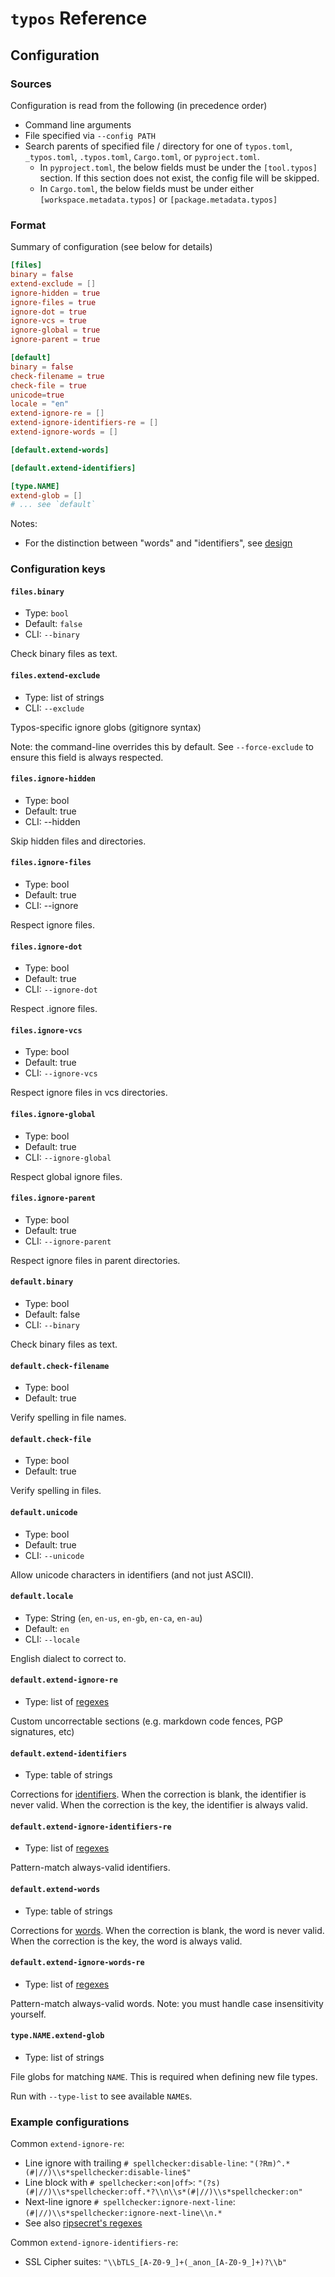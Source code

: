 # `typos` Reference

## Configuration

### Sources

Configuration is read from the following (in precedence order)

- Command line arguments
- File specified via `--config PATH`
- Search parents of specified file / directory for one of `typos.toml`, `_typos.toml`, `.typos.toml`, `Cargo.toml`, or `pyproject.toml`.
  - In `pyproject.toml`, the below fields must be under the `[tool.typos]` section. If this section does not
    exist, the config file will be skipped.
  - In `Cargo.toml`, the below fields must be under either `[workspace.metadata.typos]` or `[package.metadata.typos]`

### Format

Summary of configuration (see below for details)
```toml
[files]
binary = false
extend-exclude = []
ignore-hidden = true
ignore-files = true
ignore-dot = true
ignore-vcs = true
ignore-global = true
ignore-parent = true

[default]
binary = false
check-filename = true
check-file = true
unicode=true
locale = "en"
extend-ignore-re = []
extend-ignore-identifiers-re = []
extend-ignore-words = []

[default.extend-words]

[default.extend-identifiers]

[type.NAME]
extend-glob = []
# ... see `default`
```

Notes:
- For the distinction between "words" and "identifiers", see [design](design.md#identifiers-and-words)

### Configuration keys

#### `files.binary`

- Type: `bool`
- Default: `false`
- CLI: `--binary`

Check binary files as text.

#### `files.extend-exclude`

- Type: list of strings
- CLI: `--exclude`

Typos-specific ignore globs (gitignore syntax)

Note: the command-line overrides this by default.
See `--force-exclude` to ensure this field is always respected.

#### `files.ignore-hidden`

- Type: bool
- Default: true
- CLI: --hidden

Skip hidden files and directories.

#### `files.ignore-files`

- Type: bool
- Default: true
- CLI: --ignore

Respect ignore files.

#### `files.ignore-dot`

- Type: bool
- Default: true
- CLI: `--ignore-dot`

Respect .ignore files.

#### `files.ignore-vcs`
- Type: bool
- Default: true
- CLI: `--ignore-vcs`

Respect ignore files in vcs directories.

#### `files.ignore-global`

- Type: bool
- Default: true
- CLI: `--ignore-global`

Respect global ignore files.

#### `files.ignore-parent`

- Type: bool
- Default: true
- CLI: `--ignore-parent`

Respect ignore files in parent directories.

#### `default.binary`

- Type: bool
- Default: false
- CLI: `--binary`

Check binary files as text.

#### `default.check-filename`

- Type: bool
- Default: true

Verify spelling in file names.

#### `default.check-file`

- Type: bool
- Default: true

Verify spelling in files.

#### `default.unicode`

- Type: bool
- Default: true
- CLI: `--unicode`

Allow unicode characters in identifiers (and not just ASCII).

#### `default.locale`

- Type: String (`en`, `en-us`, `en-gb`, `en-ca`, `en-au`)
- Default: `en`
- CLI: `--locale`

English dialect to correct to.

#### `default.extend-ignore-re`

- Type: list of [regexes](https://docs.rs/regex/latest/regex/index.html#syntax)

Custom uncorrectable sections (e.g. markdown code fences, PGP signatures, etc)

#### `default.extend-identifiers`

- Type: table of strings

Corrections for [identifiers](./design.md#identifiers-and-words). When the correction is blank, the identifier is never valid. When the correction is the key, the identifier is always valid.

#### `default.extend-ignore-identifiers-re`

- Type: list of [regexes](https://docs.rs/regex/latest/regex/index.html#syntax)

Pattern-match always-valid identifiers.

#### `default.extend-words`

- Type: table of strings

Corrections for [words](./design.md#identifiers-and-words). When the correction is blank, the word is never valid. When the correction is the key, the word is always valid.

#### `default.extend-ignore-words-re`

- Type: list of [regexes](https://docs.rs/regex/latest/regex/index.html#syntax)

Pattern-match always-valid words.  Note: you must handle case insensitivity yourself.

#### `type.NAME.extend-glob`

- Type: list of strings

File globs for matching `NAME`. This is required when defining new file types.

Run with `--type-list` to see available `NAME`s.

### Example configurations

Common `extend-ignore-re`:
- Line ignore with trailing `# spellchecker:disable-line`: `"(?Rm)^.*(#|//)\\s*spellchecker:disable-line$"`
- Line block with `# spellchecker:<on|off>`: `"(?s)(#|//)\\s*spellchecker:off.*?\\n\\s*(#|//)\\s*spellchecker:on"`
- Next-line ignore `# spellchecker:ignore-next-line`: `(#|//)\\s*spellchecker:ignore-next-line\\n.*`
- See also [ripsecret's regexes](https://github.com/sirwart/ripsecrets/blob/main/src/lib.rs)

Common `extend-ignore-identifiers-re`:
- SSL Cipher suites: `"\\bTLS_[A-Z0-9_]+(_anon_[A-Z0-9_]+)?\\b"`
